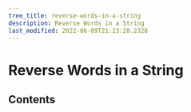 ```yaml
---
tree_title: reverse-words-in-a-string
description: Reverse Words in a String
last_modified: 2022-06-09T21:23:28.2328
---
```


# Reverse Words in a String

## Contents
